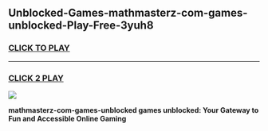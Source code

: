 
## Unblocked-Games-mathmasterz-com-games-unblocked-Play-Free-3yuh8
<h3>
<a href="https://premium76.site?title=mathmasterz-com-games-unblocked&ref=18A1">CLICK TO PLAY</a></h3>
<hr>

<h3>
<a href="https://premium76.site?title=mathmasterz-com-games-unblocked&ref=18A1">CLICK 2 PLAY</a>
  
</h3>

<a href="https://premium76.site?title=mathmasterz-com-games-unblocked&ref=18A1"><img src="https://clearcache.store/games.png"></a>


**mathmasterz-com-games-unblocked games unblocked: Your Gateway to Fun and Accessible Online Gaming**
